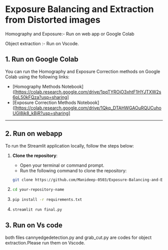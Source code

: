 # Exposure Balancing and Extraction from Distorted images

Homography and Exposure:-  Run on web app or Google Colab

Object extraction :-  Run on Vscode.
## 1. Run on Google Colab
You can run the Homography and Exposure Correction methods on Google Colab using the following links:

- [Homography Methods Notebook]([https://colab.research.google.com/drive/1pqTYROjO3xhtF1HYJTXW2s6pL50kFQza?usp=sharing]
- [Exposure Correction Methods Notebook]([https://colab.research.google.com/drive/1Qkq_DTAHWGAOuRQUCuhoUGl8jk8_kBjR?usp=sharing]

---

## 2. Run on webapp

To run the Streamlit application locally, follow the steps below:

1. **Clone the repository**:
   - Open your terminal or command prompt.
   - Run the following command to clone the repository:

   ```bash
   git clone https://github.com/Manideep-0503/Exposure-Balancing-and-Extraction-from-Distorted-Images
2.
   ```bash
   cd your-repository-name
3.
   ```bash
   pip install -r requirements.txt
4.           
   ```bash
   streamlit run final.py
## 3. Run on Vs code
both files cannyedgedetection.py and grab_cut.py are codes for object extraction.Please run them on Vscode.
